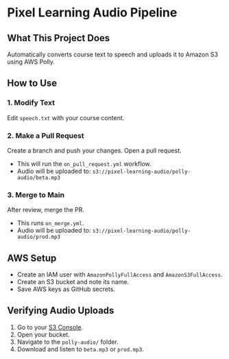 # Pixel Learning Audio Pipeline

##  What This Project Does

Automatically converts course text to speech and uploads it to Amazon S3 using AWS Polly.

##  How to Use

### 1. Modify Text

Edit `speech.txt` with your course content.

### 2. Make a Pull Request

Create a branch and push your changes. Open a pull request.

- This will run the `on_pull_request.yml` workflow.
- Audio will be uploaded to: `s3://pixel-learning-audio/polly-audio/beta.mp3`

### 3. Merge to Main

After review, merge the PR.

- This runs `on_merge.yml`.
- Audio will be uploaded to: `s3://pixel-learning-audio/polly-audio/prod.mp3`

##  AWS Setup

- Create an IAM user with `AmazonPollyFullAccess` and `AmazonS3FullAccess`.
- Create an S3 bucket and note its name.
- Save AWS keys as GitHub secrets.

##  Verifying Audio Uploads

1. Go to your [S3 Console](https://s3.console.aws.amazon.com/s3).
2. Open your bucket.
3. Navigate to the `polly-audio/` folder.
4. Download and listen to `beta.mp3` or `prod.mp3`.


